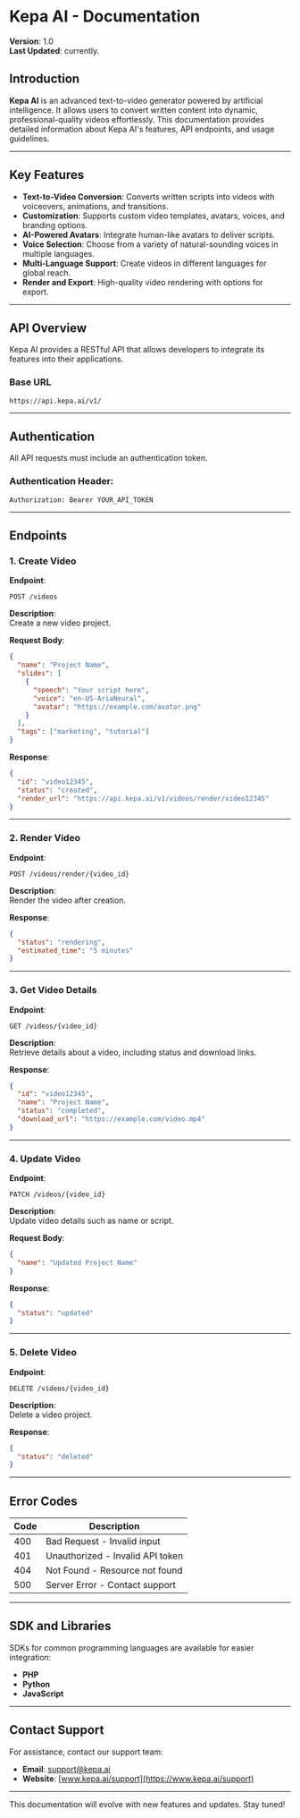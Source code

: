 # Kepa AI - Documentation  

**Version**: 1.0  
**Last Updated**: currently. 

## Introduction  

**Kepa AI** is an advanced text-to-video generator powered by artificial intelligence. It allows users to convert written content into dynamic, professional-quality videos effortlessly. This documentation provides detailed information about Kepa AI's features, API endpoints, and usage guidelines.  

---

## Key Features  

- **Text-to-Video Conversion**: Converts written scripts into videos with voiceovers, animations, and transitions.  
- **Customization**: Supports custom video templates, avatars, voices, and branding options.  
- **AI-Powered Avatars**: Integrate human-like avatars to deliver scripts.  
- **Voice Selection**: Choose from a variety of natural-sounding voices in multiple languages.  
- **Multi-Language Support**: Create videos in different languages for global reach.  
- **Render and Export**: High-quality video rendering with options for export.  

---

## API Overview  

Kepa AI provides a RESTful API that allows developers to integrate its features into their applications.  

### Base URL  
```plaintext  
https://api.kepa.ai/v1/  
```  

---

## Authentication  

All API requests must include an authentication token.  

### Authentication Header:  
```plaintext  
Authorization: Bearer YOUR_API_TOKEN  
```  

---

## Endpoints  

### 1. Create Video  
**Endpoint**:  
```plaintext  
POST /videos  
```  

**Description**:  
Create a new video project.  

**Request Body**:  
```json  
{  
  "name": "Project Name",  
  "slides": [  
    {  
      "speech": "Your script here",  
      "voice": "en-US-AriaNeural",  
      "avatar": "https://example.com/avatar.png"  
    }  
  ],  
  "tags": ["marketing", "tutorial"]  
}  
```  

**Response**:  
```json  
{  
  "id": "video12345",  
  "status": "created",  
  "render_url": "https://api.kepa.ai/v1/videos/render/video12345"  
}  
```  

---

### 2. Render Video  
**Endpoint**:  
```plaintext  
POST /videos/render/{video_id}  
```  

**Description**:  
Render the video after creation.  

**Response**:  
```json  
{  
  "status": "rendering",  
  "estimated_time": "5 minutes"  
}  
```  

---

### 3. Get Video Details  
**Endpoint**:  
```plaintext  
GET /videos/{video_id}  
```  

**Description**:  
Retrieve details about a video, including status and download links.  

**Response**:  
```json  
{  
  "id": "video12345",  
  "name": "Project Name",  
  "status": "completed",  
  "download_url": "https://example.com/video.mp4"  
}  
```  

---

### 4. Update Video  
**Endpoint**:  
```plaintext  
PATCH /videos/{video_id}  
```  

**Description**:  
Update video details such as name or script.  

**Request Body**:  
```json  
{  
  "name": "Updated Project Name"  
}  
```  

**Response**:  
```json  
{  
  "status": "updated"  
}  
```  

---

### 5. Delete Video  
**Endpoint**:  
```plaintext  
DELETE /videos/{video_id}  
```  

**Description**:  
Delete a video project.  

**Response**:  
```json  
{  
  "status": "deleted"  
}  
```  

---

## Error Codes  

| Code  | Description                          |  
|-------|--------------------------------------|  
| 400   | Bad Request - Invalid input          |  
| 401   | Unauthorized - Invalid API token     |  
| 404   | Not Found - Resource not found       |  
| 500   | Server Error - Contact support       |  

---

## SDK and Libraries  

SDKs for common programming languages are available for easier integration:  
- **PHP**  
- **Python**  
- **JavaScript**  

---

## Contact Support  

For assistance, contact our support team:  
- **Email**: support@kepa.ai  
- **Website**: [www.kepa.ai/support](https://www.kepa.ai/support)  

--- 

This documentation will evolve with new features and updates. Stay tuned!
